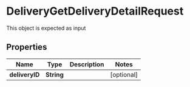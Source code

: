 

# DeliveryGetDeliveryDetailRequest

This object is expected as input
## Properties

Name | Type | Description | Notes
------------ | ------------- | ------------- | -------------
**deliveryID** | **String** |  |  [optional]



